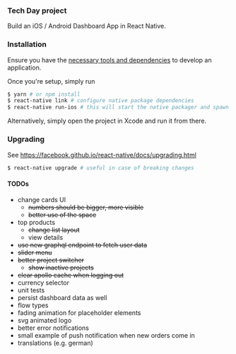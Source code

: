 ### Tech Day project
Build an iOS / Android Dashboard App in React Native.

### Installation
Ensure you have the [necessary tools and dependencies](https://facebook.github.io/react-native/docs/getting-started.html) to develop an application.

Once you're setup, simply run

```bash
$ yarn # or npm install
$ react-native link # configure native package dependencies
$ react-native run-ios # this will start the native packager and spawn the iOS simulator
```

Alternatively, simply open the project in Xcode and run it from there.

### Upgrading

See https://facebook.github.io/react-native/docs/upgrading.html

```bash
$ react-native upgrade # useful in case of breaking changes
```

#### TODOs
- change cards UI
  - ~~numbers should be bigger, more visible~~
  - ~~better use of the space~~
- top products
  - ~~change list layout~~
  - view details
- ~~use new graphql endpoint to fetch user data~~
- ~~slider menu~~
- ~~better project switcher~~
  - ~~show inactive projects~~
- ~~clear apollo cache when logging out~~
- currency selector
- unit tests
- persist dashboard data as well
- flow types
- fading animation for placeholder elements
- svg animated logo
- better error notifications
- small example of push notification when new orders come in
- translations (e.g. german)
